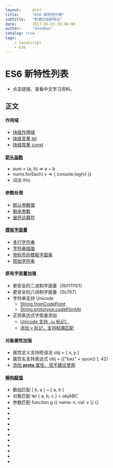 ```yaml
---
layout:     post
title:      "ES6 新特性列表"
subtitle:   "积累ES6新特征"
date:       2017-05-03 20:00:00
author:     "ShenBao"
catalog: true
tags:
    - JavaScript
    - ES6
---
```


# ES6 新特性列表

- 点击链接，查看中文学习资料。

## 正文

#### 作用域

- [块级作用域](https://developer.mozilla.org/zh-CN/docs/Web/JavaScript/Reference/Statements/block)
- [块级变量 let](https://developer.mozilla.org/zh-CN/docs/Web/JavaScript/Reference/Statements/let)
- [块级常量 const](https://developer.mozilla.org/zh-CN/docs/Web/JavaScript/Reference/Statements/const)

#### [箭头函数](https://developer.mozilla.org/zh-CN/docs/Web/JavaScript/Reference/Functions/Arrow_functions)

- sum = (a, b) =&gt; a + b
- nums.forEach( v =&gt; { console.log(v) })
- 词法 this

#### 参数处理

- [默认参数值](https://developer.mozilla.org/zh-CN/docs/Web/JavaScript/Reference/Functions/Default_parameters)
- [剩余参数](https://developer.mozilla.org/zh-CN/docs/Web/JavaScript/Reference/Functions/Rest_parameters)
- [展开运算符](https://developer.mozilla.org/zh-CN/docs/Web/JavaScript/Reference/Operators/Spread_operator)

#### [模板字面量](https://developer.mozilla.org/zh-CN/docs/Web/JavaScript/Reference/template_strings)

- [多行字符串](https://developer.mozilla.org/zh-CN/docs/Web/JavaScript/Reference/template_strings#%E5%A4%9A%E8%A1%8C%E5%AD%97%E7%AC%A6%E4%B8%B2)
- [字符串插值](https://developer.mozilla.org/zh-CN/docs/Web/JavaScript/Reference/template_strings#%E8%A1%A8%E8%BE%BE%E5%BC%8F%E6%8F%92%E8%A1%A5)
- [带标签的模板字面量](https://developer.mozilla.org/zh-CN/docs/Web/JavaScript/Reference/template_strings#%E5%B8%A6%E6%A0%87%E7%AD%BE%E7%9A%84%E6%A8%A1%E6%9D%BF%E5%AD%97%E7%AC%A6%E4%B8%B2)
- [原始字符串](https://developer.mozilla.org/zh-CN/docs/Web/JavaScript/Reference/template_strings#%E5%8E%9F%E5%A7%8B%E5%AD%97%E7%AC%A6%E4%B8%B2)

#### 原有字面量加强

- 更安全的二进制字面量（0b1111101）
- 更安全的八进制字面量（0o767）
- 字符串支持 Unicode
    - [String.fromCodePoint](https://developer.mozilla.org/zh-CN/docs/Web/JavaScript/Reference/Global_Objects/String/fromCodePoint)
    - [String.prototype.codePointAt](https://developer.mozilla.org/zh-CN/docs/Web/JavaScript/Reference/Global_Objects/String/codePointAt)
- 正则表达式字面量添加
    - [Unicode 支持（u 标记）](https://developer.mozilla.org/zh-CN/docs/Web/JavaScript/Reference/Global_Objects/RegExp/unicode)
    - [添加 y 标记，支持粘滞匹配](https://developer.mozilla.org/zh-CN/docs/Web/JavaScript/Reference/Global_Objects/RegExp#Example:_Using_a_regular_expression_with_the_sticky_flag)

#### 对象属性加强

- 属性定义支持短语法 obj = { x, y }
- 属性名支持表达式 obj = {["baz" + quux() ]: 42}
- [添加 __proto__ 属性，但不建议使用](https://developer.mozilla.org/zh-CN/docs/Web/JavaScript/Reference/Global_Objects/Object/proto)

#### [解构赋值](https://developer.mozilla.org/zh-CN/docs/Web/JavaScript/Reference/Operators/Destructuring_assignment)

- 数组匹配 [ b, a ] = [ a, b ]
- 对象匹配 let { a, b, c } = objABC
- 参数匹配 function g ({ name: n, val: v }) {}
- []()
- []()
- []()
- []()
- []()
- []()
- []()
- []()
- []()
- []()
- []()


